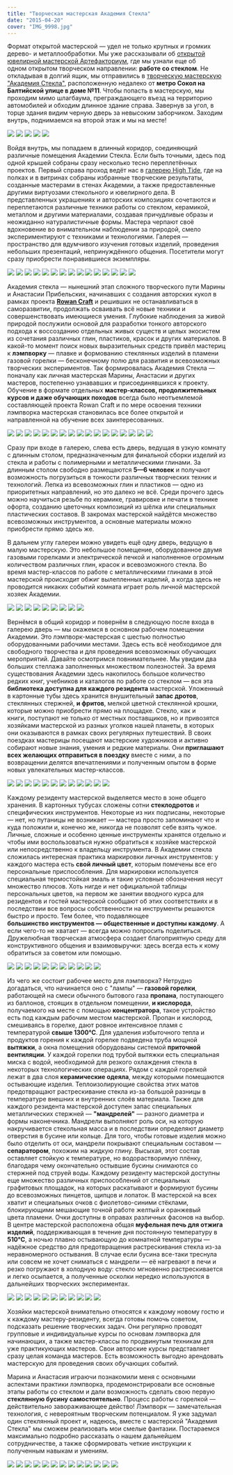 ```yaml
---
title: "Творческая мастерская Академия Стекла"
date: "2015-04-20"
cover: "IMG_9998.jpg"
---
```


Формат открытой мастерской — удел не только крупных и громких дерево- и металлообработки. Мы уже рассказывали об [открытой ювелирной мастерской Артефакториум](http://ooley.ru/otkrytaya-yuvelirnaya-masterskaya-artefaktorium/ "Открытая ювелирная мастерская Артефакториум"), где мы узнали еще об одном открытом творческом направлении: **работе со стеклом**. Не откладывая в долгий ящик, мы отправились в [творческую мастерскую "Академия Стекла"](http://ooley.ru/places/akademiya-stekla/ "Творческая мастерская Академия стекла"), расположенную недалеко от **метро Сокол на Балтийской улице в доме №11**. Чтобы попасть в мастерскую, мы проходим мимо шлагбаума, преграждающего въезд на территорию автомобилей и обходим длинное здание справа. Завернув за угол, в торце здания видим черную дверь за невысоким заборчиком. Заходим внутрь, поднимаемся на второй этаж и мы на месте!

![](./images/IMG_9966.jpg)
![](./images/IMG_9967.jpg)
![](./images/IMG_9969.jpg)
![](./images/IMG_9970.jpg)
![](./images/IMG_9972.jpg)

Войдя внутрь, мы попадаем в длинный коридор, соединяющий различные помещения Академии Стекла. Если быть точными, здесь под одной крышей собраны сразу несколько тесно переплетённых проектов. Первый справа проход ведёт нас в [галерею High Tide](http://www.hightidespace.com/about/), где на полках и в витринах собраны избранные творческие результаты, созданные мастерами в стенах Академии, а также предоставленные другими виртуозами стекольного и ювелирного дела. В представленных украшениях и авторских композициях сочетаются и переплетаются различные техники работы со стеклом, керамикой, металлом и другими материалами, создавая причудливые образы и неожиданно натуралистичные формы. Мастера черпают своё вдохновение во внимательном наблюдении за природой, смело экспериментируют с техниками и технологиями. Галерея — пространство для вдумчивого изучения готовых изделий, проведения небольших презентаций, непринуждённого общения. Посетители могут сразу приобрести понравившиеся экземпляры.


![](./images/IMG_0186.jpg)
![](./images/IMG_0189.jpg)
![](./images/IMG_0190.jpg)
![](./images/IMG_0191.jpg)
![](./images/IMG_0192.jpg)
![](./images/IMG_0193.jpg)
![](./images/IMG_0194.jpg)
![](./images/IMG_0195.jpg)
![](./images/IMG_0196.jpg)
![](./images/IMG_0197.jpg)
![](./images/IMG_0198.jpg)
![](./images/IMG_0199.jpg)
![](./images/IMG_0200.jpg)
![](./images/IMG_0201.jpg)
![](./images/IMG_0202.jpg)

Академия стекла — нынешний этап сложного творческого пути Марины и Анастасии Прибельских, начинавших с создания авторских кукол в рамках проекта [**Rowan Craft**](http://www.glassacademyrussia.com/rowancraft/) и решивших не останавливаться в саморазвитии, продолжать осваивать всё новые техники и совершенствовать имеющиеся умения. Глубокие наблюдения за живой природой послужили основой для разработки тонкого авторского подхода к воссозданию отдельных живых существ и целых экосистем из сочетания различных глин, пластиков, красок и других материалов. В какой-то момент поиск новых выразительных средств привёл мастериц к **лэмпворку** — плавке и формованию стеклянных изделий в пламени газовой горелки — бесконечному полю для развития и всевозможных творческих экспериментов. Так формировалась Академия Стекла — поначалу как личная мастерская Марины, Анастасии и других мастеров, постепенно узнававших и присоединявшихся к проекту. Обучение в формате отдельных **мастер-классов, продолжительных курсов и даже обучающих походов** всегда было неотъемлемой составляющей проекта Rowan Craft и по мере освоения техники лэмпворка мастерская становилась все более открытой и направленной на обучение всех заинтересованных.

![](./images/IMG_0160.jpg)
![](./images/IMG_0161.jpg)
![](./images/IMG_0162.jpg)
![](./images/IMG_0163.jpg)
![](./images/IMG_0164.jpg)
![](./images/IMG_0165.jpg)
![](./images/IMG_0166.jpg)
![](./images/IMG_0167.jpg)
![](./images/IMG_0168.jpg)
![](./images/IMG_0169.jpg)
![](./images/IMG_0170.jpg)
![](./images/IMG_0171.jpg)
![](./images/IMG_0172.jpg)
![](./images/IMG_0173.jpg)
![](./images/IMG_0174.jpg)
![](./images/IMG_0175.jpg)
![](./images/IMG_0176.jpg)

Сразу при входе в галерею, слева есть дверь, ведущая в узкую комнату с длинным столом, предназначенным для финальной сборки изделий из стекла и работы с полимерными и металлическими глинами. За длинным столом свободно размещаются **5—6 человек** и получают возможность погрузиться в тонкости различных творческих техник и технологий. Лепка из всевозможных глин и пластиков — одно из приоритетных направлений, но это далеко не всё. Среди прочего здесь можно научиться резьбе по керамике, гравировке и печати в технике офорта, созданию цветочных композиций из шёлка или специальных пластических составов. В закромах мастерской найдётся множество всевозможных инструментов, а основные материалы можно приобрести прямо здесь же.

В дальнем углу галереи можно увидеть ещё одну дверь, ведущую в малую мастерскую. Это небольшое помещение, оборудованное двумя газовыми горелками и электрической печкой и наполненное огромным количеством различных глин, красок и всевозможного стекла. Во время мастер-классов по работе с металлическими глинами в этой мастерской происходит обжиг вылепленных изделий, а когда здесь не проводится никаких событий комната играет роль личной мастерской хозяек Академии.

![](./images/IMG_0183.jpg)
![](./images/IMG_0184.jpg)
![](./images/IMG_0185.jpg)
![](./images/IMG_0177.jpg)
![](./images/IMG_0178.jpg)
![](./images/IMG_0179.jpg)
![](./images/IMG_0180.jpg)
![](./images/IMG_0181.jpg)
![](./images/IMG_0182.jpg)


Вернёмся в общий коридор и повернём в следующую после входа в галерею дверь — мы окажемся в основном рабочем помещении Академии. Это лэмпворк-мастерская с шестью полностью оборудованными рабочими местами. Здесь есть всё необходимое для свободного творчества и для проведения всевозможных обучающих мероприятий. Давайте осмотримся повнимательнее. Мы увидим два больших стеллажа заполненных множеством полезностей. За время существования Академии здесь накопилось большое количество редких книг, учебников и каталогов по работе со стеклом — вся эта **библиотека доступна для каждого резидента** мастерской. Уложенный в картонные тубы здесь хранится внушительный **запас дротов**, стеклянных стержней, **и фритов**, мелкой цветной стеклянной крошки, которые можно приобрести прямо на площадке. Стекло, как и книги, поступают не только от местных поставщиков, но и привозятся хозяйками мастерской из разных уголков нашей планеты, в которых они оказываются в рамках своих регулярных путешествий. В своих поездках мастерицы посещают мастерские художников и активно собирают новые знания, умения и редкие материалы. Они **приглашают всех желающих отправиться в поездку** вместе с ними, а по возвращении делятся впечатлениями и полученным опытом в форме новых увлекательных мастер-классов.

![](./images/IMG_0187.jpg)
![](./images/IMG_9986.jpg)
![](./images/IMG_9987.jpg)
![](./images/IMG_9988.jpg)
![](./images/IMG_9989.jpg)
![](./images/IMG_9991.jpg)
![](./images/IMG_9992.jpg)
![](./images/IMG_9993.jpg)
![](./images/IMG_9994.jpg)
![](./images/IMG_9995.jpg)
![](./images/IMG_9996.jpg)
![](./images/IMG_9999.jpg)

Каждому резиденту мастерской выделяется место в зоне общего хранения. В картонных тубусах сложены сотни **стеклодротов** и специфических инструментов. Некоторые из них подписаны, некоторые — нет, но путаницы не возникает — мастера просто запоминают что и куда положили и, конечно же, никогда не позволят себе взять чужое. Личные, сложные и особенно ценные инструменты хранятся отдельно и чтобы ими воспользоваться нужно обратиться к хозяйке мастерской или непосредственно к владельцу инструмента. В Академии стекла сложилась интересная практика маркировки личных инструментов: у каждого мастера есть **свой личный цвет**, которым помечены все его персональные приспособления. Для маркировки используется специальная термостойкая эмаль и такие условные обозначения несут множество плюсов. Хоть нигде и нет официальной таблицы персональных цветов, на первом же занятии вводного курса для резидентов и гостей мастерской сообщают об этих соответствиях и в последствии все вопросы собственности на инструменты решаются быстро и просто. Тем более, что подавляющее **большинство инструментов — общественные и доступны каждому**. А если чего-то не хватает — всегда можно попросить поделиться. Дружелюбная творческая атмосфера создает благоприятную среду для конструктивного общения и взаимовыручки: здесь всегда есть к кому обратиться за советом или помощью.


![](./images/IMG_0141.jpg)
![](./images/IMG_0142.jpg)
![](./images/IMG_0143.jpg)
![](./images/IMG_0144.jpg)
![](./images/IMG_0145.jpg)
![](./images/IMG_0146.jpg)
![](./images/IMG_0147.jpg)
![](./images/IMG_0148.jpg)
![](./images/IMG_0149.jpg)
![](./images/IMG_0150.jpg)
![](./images/IMG_0151.jpg)

Из чего же состоит рабочее место для лэмпворка? Нетрудно догадаться, что начинается оно с "лампы" — **газовой горелки**, работающей на смеси обычного бытового газа **пропана**, поступающего из баллонов, стоящих в отдельном помещении, **и кислорода**, получаемого на месте с помощью **концентратора**, такое устройство есть под каждым рабочим местом мастерской. Пропан и кислород, смешиваясь в горелке, дают ровное интенсивное пламя с температурой **свыше 1300°С**. Для удаления избыточного тепла и продуктов горения к каждой горелке подведена труба мощной **вытяжки**, а окна помещения оборудованы системой **приточной вентиляции**. У каждой горелки под трубой вытяжки есть специальная миска с водой, необходимой для резкого охлаждения стекла в некоторых технологических операциях. Рядом с каждой горелкой лежат в два слоя **керамические одеяла**, между которыми помещаются остывающие изделия. Теплоизолирующие свойства этих матов предотвращают растрескивание стекла из-за большой разницы в температуре внешних и внутренних слоёв материала. Также для каждого резидента мастерской доступен запас специальных металлических стержней — **"мандрелей"** — разного диаметра и формы наконечника. Мандрели выполняют роль оси, на которую накручивается стекольная масса и в последствии определяют диаметр отверстия в бусине или кольце. Для того, чтобы готовые изделия можно было отделить от оси, мандрели покрывают специальным составом — **сепаратором**, похожим на жидкую глину. Высыхая, этот состав оставляет стойкую к температуре, но водорастворимую плёнку, благодаря чему окончательно остывшие бусины снимаются со стержней под струей воды. Каждому резиденту мастерской доступны еще множество различных приспособлений от специальных графитовых площадок, на которых раскатывают и формируют бусины до всевозможных пинцетов, щипцов и лопаток. В мастерской на всех хватит и специальных очков с фиолетово-синими стёклами, блокирующими мешающие точной работе желтый и оранжевый цвета пламени. Очки доступны в оправах различных фасонов на выбор. В центре мастерской расположена общая **муфельная печь для отжига изделий**, поддерживающая в течение дня постоянную температуру в **510°С**, а ночью плавно остывающую до комнатной температуры — надёжное средство для предотвращения растрескивания стекла из-за неравномерного остывания. В случае если бусина все-таки треснула или совсем не хочет сниматься с мандрели — её нагревают в печи и резко погружают в холодную воду: стекло мгновенно растрескивается и легко осыпается, а полученные осколки нередко используются в дальнейших творческих экспериментах.

![](./images/IMG_9973.jpg)
![](./images/IMG_9974.jpg)
![](./images/IMG_9976.jpg)
![](./images/IMG_9977.jpg)
![](./images/IMG_9978.jpg)
![](./images/IMG_9979.jpg)
![](./images/IMG_9980.jpg)
![](./images/IMG_9981.jpg)
![](./images/IMG_9982.jpg)
![](./images/IMG_9983.jpg)
![](./images/IMG_9985.jpg)


Хозяйки мастерской внимательно относятся к каждому новому гостю и к каждому мастеру-резиденту, всегда готовы помочь советом, подсказать решение творческих задач. Они регулярно проводят групповые и индивидуальные курсы по основам лэмпворка для начинающих, а также мастер-классы по продвинутым техникам для уже практикующих мастеров. Свои авторские курсы представляет сразу целая команда мастеров. Есть возможность выгодно арендовать мастерскую для проведения своих обучающих событий.

Марина и Анастасия играючи познакомили меня с основными аспектами практики лэмпворка, продемонстрировали все основные этапы работы со стеклом и дали возможность сделать свою первую **стеклянную бусину самостоятельно**. Процесс работы с горелкой — действительно завораживающее действо! Лэмпворк — замечательная технология, с невероятным творческим потенциалом. Я уже задумал один стеклянный проект и, надеюсь, вместе с мастерской "Академия Стекла" мы сможем реализовать мои смелые фантазии. Постараемся максимально подробно рассказать о нашем дальнейшем сотрудничестве, а также сформировать четкие инструкции к полученным навыкам и умениям.


![](./images/IMG_0152.jpg)
![](./images/IMG_0153.jpg)
![](./images/IMG_0154.jpg)
![](./images/IMG_0155.jpg)
![](./images/IMG_0156.jpg)
![](./images/IMG_0157.jpg)
![](./images/IMG_0158.jpg)
![](./images/IMG_0159.jpg)
![](./images/IMG_0188.jpg)
![](./images/IMG_0203.jpg)
![](./images/IMG_0204.jpg)
![](./images/IMG_0205.jpg)
![](./images/IMG_0206.jpg)




